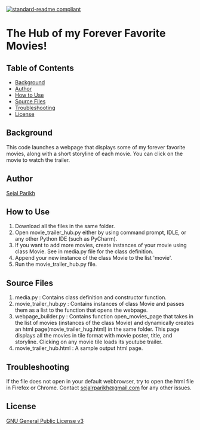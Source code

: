[![standard-readme compliant](https://img.shields.io/badge/readme%20style-standard-brightgreen.svg?style=flat-square)](https://github.com/RichardLitt/standard-readme)

# The Hub of my Forever Favorite Movies!

## Table of Contents
- [Background](#background)
- [Author](#author)
- [How to Use](#how-to-use)
- [Source Files](#source-files)
- [Troubleshooting](#troubleshooting)
- [License](#license)

## Background
This code launches a webpage that displays some of my forever favorite movies, along with a short storyline of each movie. You can click on the movie to watch the trailer. 

## Author
[Sejal Parikh](https://in.linkedin.com/in/sejalparikh)

## How to Use
1. Download all the files in the same folder.
2. Open movie_trailer_hub.py either by using command prompt, IDLE, or any other Python IDE (such as PyCharm).
3. If you want to add more movies, create instances of your movie using class Movie. See in media.py file for the class definition.
4. Append your new instance of the class Movie to the list 'movie'.
5. Run the movie_trailer_hub.py file.

## Source Files
1. media.py : Contains class definition and constructor function.
2. movie_trailer_hub.py : Contains instances of class Movie and passes them as a list to the function that opens the webpage.
3. webpage_builder.py : Contains function open_movies_page that takes in the list of movies (instances of the class Movie) and dynamically creates an html page(movie_trailer_hug.html) in the same folder. This page displays all the movies in tile format with movie poster, title, and storyline. Clicking on any movie tile loads its youtube trailer.
4. movie_trailer_hub.html : A sample output html page.

## Troubleshooting
If the file does not open in your default webbrowser, try to open the html file in Firefox or Chrome. Contact sejalrparikh@gmail.com for any other issues.

## License
[GNU General Public License v3](../LICENSE)
